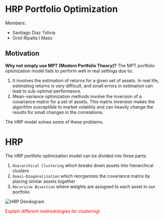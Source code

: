 # HRP Portfolio Optimization

Members:

- Santiago Diaz Tolivia
- Oriol Ripalta I Maso

## Motivation

**Why not simply use MPT (Modern Portfolio Theory)?**
The MPT portfolio optimization model fails to perform well in real settings due to:

1. It involves the estimation of returns for a given set of assets. In real life, estimating returns is very difficult, and small errors in estimation can lead to sub-optimal performance.
2. Mean-variance optimization methods involve the inversion of a covariance matrix for a set of assets. This matrix inversion makes the algorithm susceptible to market volatility and can heavily change the results for small changes in the correlations.

The HRP model solves some of these problems.

# HRP

The HRP portfolio optimization model can be divided into three parts:

1. `Hierarchical Clustering` which breaks down assets into hierarchical clusters
2. `Quasi-Diagonalization` which reorganizes the covariance matrix by placing similar assets together
3. `Recursive Bisection` where weights are assigned to each asset in our portfolio

![HRP Dendogram](https://hudsonthames.org/wp-content/uploads/2020/06/dendrogram.png "HRP Dendogram")

<span style="color:red">Explain different methodologies for clustering!</span>
